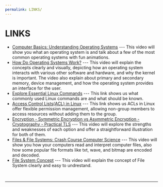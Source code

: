 ```yaml
---
permalink: LINKS/
---
```


# LINKS

* [Computer Basics: Understanding Operating Systems](https://youtu.be/fkGCLIQx1MI?si=PW0E4zX8gwtVd7oy) --- 
 This video will show you what an operating system is and talk about a few of the most common operating systems with fun animations.
* [How Do Operating Systems Work?](https://youtu.be/GjNp0bBrjmU?si=6muGRJcevmgnHSA6) --- 
 This video will explain the concepts clearly and visually, depicting how an operating system interacts with various other software and hardware, and why the kernel is important. The video also explain about primary and secondary memory, device management, and how the operating system provides an interface for the user.
* [Explore Essential Linux Commands](https://www.geeksforgeeks.org/linux-commands-cheat-sheet/) --- 
 This link shows us what commonly used Linux commands are and what should be known.
* [Access Control Lists(ACL) in Linux](https://www.geeksforgeeks.org/access-control-listsacl-linux/) --- 
 This link shows us ACLs in Linux offer flexible permission management, allowing non-group members to access resources without adding them to the group.
* [Encryption - Symmetric Encryption vs Asymmetric Encryption - Cryptography - Practical TLS](https://youtu.be/o_g-M7UBqI8?si=whvaspIZ89o_xft0) --- 
 This video will explore the strengths and weaknesses of each option and offer a straightforward illustration for both of them.
* [Files & File Systems: Crash Course Computer Science](https://youtu.be/KN8YgJnShPM?si=SmGAy7MCZxm8zsoj) --- 
 This video will show you how your computers read and interpret computer files, also how some popular file formats like txt, wave, and bitmap are encoded and decoded.
* [File System Concept](https://youtu.be/mzUyMy7Ihk0?si=EKYB_eFeJE-UShqL) --- 
 This video will explain the concept of File System clearly and easy to undrestand.
<br>
<hr>
